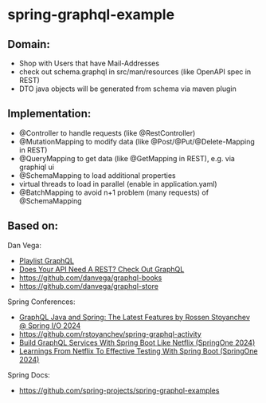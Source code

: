 # spring-graphql-example

## Domain:

- Shop with Users that have Mail-Addresses
- check out schema.graphql in src/man/resources (like OpenAPI spec in REST)
- DTO java objects will be generated from schema via maven plugin

## Implementation:

- @Controller to handle requests (like @RestController)
- @MutationMapping to modify data (like @Post/@Put/@Delete-Mapping in REST)
- @QueryMapping to get data (like @GetMapping in REST), e.g. via graphiql ui
- @SchemaMapping to load additional properties
- virtual threads to load in parallel (enable in application.yaml)
- @BatchMapping to avoid n+1 problem (many requests) of @SchemaMapping

## Based on:

Dan Vega:
- [Playlist GraphQL](https://www.youtube.com/playlist?list=PLZV0a2jwt22slmUC9iwGGWfRQRIhs1ELa)
- [Does Your API Need A REST? Check Out GraphQL](https://www.youtube.com/watch?v=tMPC-u891XA&t=1s)
- https://github.com/danvega/graphql-books
- https://github.com/danvega/graphql-store

Spring Conferences:
- [GraphQL Java and Spring: The Latest Features by Rossen Stoyanchev @ Spring I/O 2024](https://www.youtube.com/watch?v=_l4Dykjezjk)
- https://github.com/rstoyanchev/spring-graphql-activity
- [Build GraphQL Services With Spring Boot Like Netflix (SpringOne 2024)](https://www.youtube.com/watch?v=DYZEkOsiPY0&t=866s)
- [Learnings From Netflix To Effective Testing With Spring Boot (SpringOne 2024)](https://www.youtube.com/watch?v=2bTAb-2vhBk)

Spring Docs:
- https://github.com/spring-projects/spring-graphql-examples
